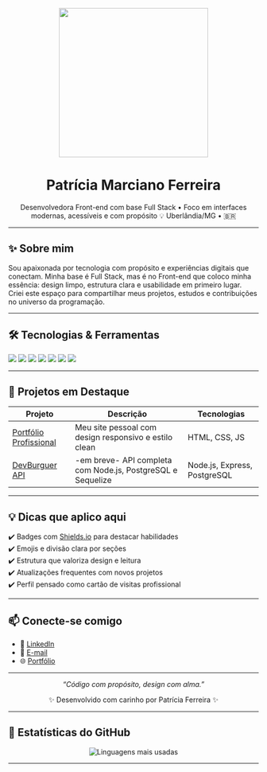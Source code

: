 <p align="center">
  <img src="https://media.giphy.com/media/qgQUggAC3Pfv687qPC/giphy.gif" width="300" />
</p>

<h1 align="center">Patrícia Marciano Ferreira</h1>

<p align="center">
Desenvolvedora Front-end com base Full Stack • Foco em interfaces modernas, acessíveis e com propósito 💡  
Uberlândia/MG • 🇧🇷  
</p>

---

## ✨ Sobre mim

Sou apaixonada por tecnologia com propósito e experiências digitais que conectam. Minha base é Full Stack, mas é no Front-end que coloco minha essência: design limpo, estrutura clara e usabilidade em primeiro lugar.  
Criei este espaço para compartilhar meus projetos, estudos e contribuições no universo da programação.

---

## 🛠️ Tecnologias & Ferramentas

<div>
  <img src="https://img.shields.io/badge/HTML5-E34F26?style=flat&logo=html5&logoColor=white" />
  <img src="https://img.shields.io/badge/CSS3-1572B6?style=flat&logo=css3&logoColor=white" />
  <img src="https://img.shields.io/badge/JavaScript-F7DF1E?style=flat&logo=javascript&logoColor=black" />
  <img src="https://img.shields.io/badge/React-61DAFB?style=flat&logo=react&logoColor=black" />
  <img src="https://img.shields.io/badge/Node.js-339933?style=flat&logo=node.js&logoColor=white" />
  <img src="https://img.shields.io/badge/Git-F05032?style=flat&logo=git&logoColor=white" />
  <img src="https://img.shields.io/badge/PostgreSQL-336791?style=flat&logo=postgresql&logoColor=white" />
</div>

---

## 🚀 Projetos em Destaque

| Projeto | Descrição | Tecnologias |
|--------|-----------|-------------|
| [Portfólio Profissional](https://patriciamarpaulino.github.io/PortfolioPatricia/) | Meu site pessoal com design responsivo e estilo clean | HTML, CSS, JS |
| [DevBurguer API](#) | -em breve- API completa com Node.js, PostgreSQL e Sequelize | Node.js, Express, PostgreSQL |

---

## 💡 Dicas que aplico aqui

✔️ Badges com [Shields.io](https://shields.io/) para destacar habilidades  
✔️ Emojis e divisão clara por seções  
✔️ Estrutura que valoriza design e leitura  
✔️ Atualizações frequentes com novos projetos  
✔️ Perfil pensado como cartão de visitas profissional

---

## 📫 Conecte-se comigo

- 💼 [LinkedIn](https://www.linkedin.com/in/pattymarwebdev)
- 📧 [E-mail](mailto:pattywebdesigner@gmail.com)
- 🌐 [Portfólio](https://pattymarwebdev.github.io/portfolio)

---

<p align="center"><em>“Código com propósito, design com alma.”</em></p>
<p align="center">✨ Desenvolvido com carinho por Patrícia Ferreira ✨</p>

---


## 🌟 Estatísticas do GitHub

<div align="center">

![Linguagens mais usadas](https://github-readme-stats.vercel.app/api/top-langs/?username=pattymarwebdev&layout=compact&theme=ayu-mirage&langs_count=6&hide=html)

</div>

---

